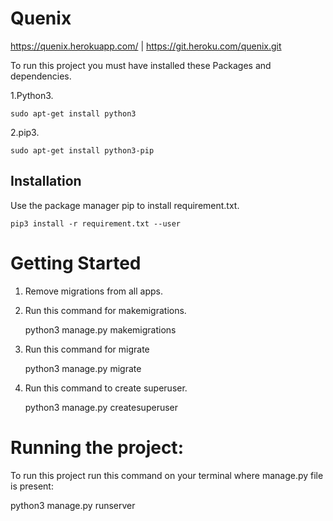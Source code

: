 







































# Quenix

https://quenix.herokuapp.com/ | https://git.heroku.com/quenix.git













































 To run this project you must have installed these Packages and dependencies.
	
 1.Python3.
		
	
	sudo apt-get install python3
	
 2.pip3.
	
	
	sudo apt-get install python3-pip
	
	
## Installation

Use the package manager pip to install requirement.txt.


	pip3 install -r requirement.txt --user

# Getting Started
	
1. Remove migrations from all apps.
	
2. Run this command for makemigrations.
		
	python3 manage.py makemigrations
			
3. Run this command for migrate 
		
	python3 manage.py migrate
			
4. Run this command to create superuser.
		
	python3 manage.py createsuperuser
			

			

# Running the project:

To run this project run this command on your terminal where manage.py file is present:

   python3 manage.py runserver
